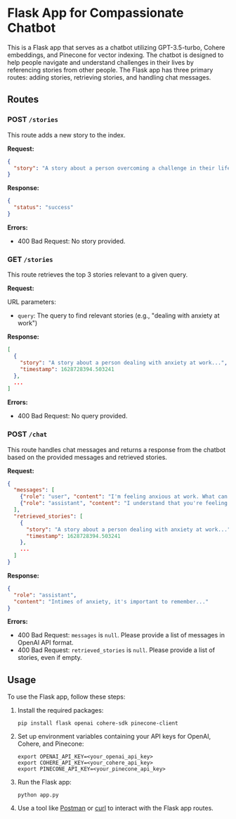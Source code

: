 # Flask App for Compassionate Chatbot

This is a Flask app that serves as a chatbot utilizing GPT-3.5-turbo, Cohere embeddings, and Pinecone for vector indexing. The chatbot is designed to help people navigate and understand challenges in their lives by referencing stories from other people. The Flask app has three primary routes: adding stories, retrieving stories, and handling chat messages.

## Routes

### POST `/stories`

This route adds a new story to the index.

**Request:**

```json
{
  "story": "A story about a person overcoming a challenge in their life..."
}
```

**Response:**

```json
{
  "status": "success"
}
```

**Errors:**

- 400 Bad Request: No story provided.

### GET `/stories`

This route retrieves the top 3 stories relevant to a given query.

**Request:**

URL parameters:

- `query`: The query to find relevant stories (e.g., "dealing with anxiety at work")

**Response:**

```json
[
  {
    "story": "A story about a person dealing with anxiety at work...",
    "timestamp": 1628728394.503241
  },
  ...
]
```

**Errors:**

- 400 Bad Request: No query provided.

### POST `/chat`

This route handles chat messages and returns a response from the chatbot based on the provided messages and retrieved stories.

**Request:**

```json
{
  "messages": [
    {"role": "user", "content": "I'm feeling anxious at work. What can I do?"},
    {"role": "assistant", "content": "I understand that you're feeling anxious..."}
  ],
  "retrieved_stories": [
    {
      "story": "A story about a person dealing with anxiety at work...",
      "timestamp": 1628728394.503241
    },
    ...
  ]
}
```

**Response:**

```json
{
  "role": "assistant",
  "content": "Intimes of anxiety, it's important to remember..."
}
```

**Errors:**

- 400 Bad Request: `messages` is `null`. Please provide a list of messages in OpenAI API format.
- 400 Bad Request: `retrieved_stories` is `null`. Please provide a list of stories, even if empty.

## Usage

To use the Flask app, follow these steps:

1. Install the required packages:

   ```
   pip install flask openai cohere-sdk pinecone-client
   ```

2. Set up environment variables containing your API keys for OpenAI, Cohere, and Pinecone:

   ```
   export OPENAI_API_KEY=<your_openai_api_key>
   export COHERE_API_KEY=<your_cohere_api_key>
   export PINECONE_API_KEY=<your_pinecone_api_key>
   ```

3. Run the Flask app:

   ```
   python app.py
   ```

4. Use a tool like [Postman](https://www.postman.com/) or [curl](https://curl.se/) to interact with the Flask app routes.